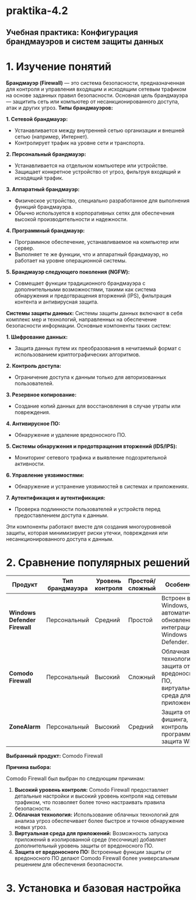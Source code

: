 # praktika-4.2
## Учебная практика: Конфигурация брандмауэров и систем защиты данных
# 1. Изучение понятий

**Брандмауэр (Firewall)** — это система безопасности, предназначенная для контроля и управления входящим и исходящим сетевым трафиком на основе заданных правил безопасности. Основная цель брандмауэра — защитить сеть или компьютер от несанкционированного доступа, атак и других угроз.
**Типы брандмауэров:**

 **1. Сетевой брандмауэр:**

* Устанавливается между внутренней сетью организации и внешней сетью (например, Интернет).
* Контролирует трафик на уровне сети и транспорта.

 **2. Персональный брандмауэр:**

* Устанавливается на отдельном компьютере или устройстве.
* Защищает конкретное устройство от угроз, фильтруя входящий и исходящий трафик.

**3. Аппаратный брандмауэр:**

* Физическое устройство, специально разработанное для выполнения функций брандмауэра.
* Обычно используется в корпоративных сетях для обеспечения высокой производительности и надежности.

**4. Программный брандмауэр:**

* Программное обеспечение, устанавливаемое на компьютер или сервер.
* Выполняет те же функции, что и аппаратный брандмауэр, но работает на уровне операционной системы.

**5. Брандмауэр следующего поколения (NGFW):**

* Совмещает функции традиционного брандмауэра с дополнительными возможностями, такими как система обнаружения и предотвращения вторжений (IPS), фильтрация контента и антивирусная защита.

**Системы защиты данных:**
Системы защиты данных включают в себя комплекс мер и технологий, направленных на обеспечение безопасности информации. Основные компоненты таких систем:

**1. Шифрование данных:**

* Защита данных путем их преобразования в нечитаемый формат с использованием криптографических алгоритмов.

**2. Контроль доступа:**

* Ограничение доступа к данным только для авторизованных пользователей.

**3. Резервное копирование:**

* Создание копий данных для восстановления в случае утраты или повреждения.

**4. Антивирусное ПО:**

* Обнаружение и удаление вредоносного ПО.

**5. Системы обнаружения и предотвращения вторжений (IDS/IPS):**

* Мониторинг сетевого трафика и выявление подозрительной активности.

**6. Управление уязвимостями:**

* Обнаружение и устранение уязвимостей в системах и приложениях.

**7. Аутентификация и аутентификация:**

* Проверка подлинности пользователей и устройств перед предоставлением доступа к данным.

Эти компоненты работают вместе для создания многоуровневой защиты, которая минимизирует риски утечки, повреждения или несанкционированного доступа к данным.

# 2. Сравнение популярных решений
| **Продукт**          | **Тип брандмауэра** | **Уровень контроля** | **Простой/сложный** | **Особенности**                                                                 |
|-----------------------|----------------------|----------------------|---------------------|------------------------------------------------------------------------------------|
| **Windows Defender Firewall** | Персональный       | Средний              | Простой              | Встроен в Windows, автоматические обновления, интеграция с Windows Defender.     |
| **Comodo Firewall**   | Персональный         | Высокий              | Сложный              | Облачная технология, защита от вредоносного ПО, виртуальная среда для приложений.|
| **ZoneAlarm**         | Персональный         | Высокий              | Средний              | Защита от фишинга, контроль программ, защита Wi-Fi.                             |

**Выбранный продукт:** Comodo Firewall

**Причина выбора:**

Comodo Firewall был выбран по следующим причинам:

1. **Высокий уровень контроля:** Comodo Firewall предоставляет детальные настройки и высокий уровень контроля над сетевым трафиком, что позволяет более точно настраивать правила безопасности.
2. **Облачная технология:** Использование облачных технологий для анализа угроз обеспечивает более быстрое и точное обнаружение новых угроз.
3. **Виртуальная среда для приложений:** Возможность запуска приложений в изолированной среде (песочнице) добавляет дополнительный уровень защиты от вредоносного ПО.
4. **Защита от вредоносного ПО:** Встроенные функции защиты от вредоносного ПО делают Comodo Firewall более универсальным решением для обеспечения безопасности.


# 3. Установка и базовая настройка


